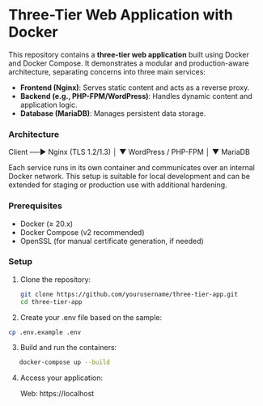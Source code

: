# Three-Tier Web Application with Docker

This repository contains a **three-tier web application** built using Docker and Docker Compose. It demonstrates a modular and production-aware architecture, separating concerns into three main services:

- **Frontend (Nginx)**: Serves static content and acts as a reverse proxy.
- **Backend (e.g., PHP-FPM/WordPress)**: Handles dynamic content and application logic.
- **Database (MariaDB)**: Manages persistent data storage.

  


### Architecture
Client ──▶ Nginx (TLS 1.2/1.3)
│
▼
WordPress / PHP-FPM
│
▼
MariaDB

Each service runs in its own container and communicates over an internal Docker network. This setup is suitable for local development and can be extended for staging or production use with additional hardening.


### Prerequisites

- Docker (≥ 20.x)
- Docker Compose (v2 recommended)
- OpenSSL (for manual certificate generation, if needed)

### Setup

1. Clone the repository:
   ```bash
   git clone https://github.com/yourusername/three-tier-app.git
   cd three-tier-app

2. Create your .env file based on the sample:

 ```bash
cp .env.example .env
```

3. Build and run the containers:

 ```bash
    docker-compose up --build
```

4. Access your application:

    Web: https://localhost
